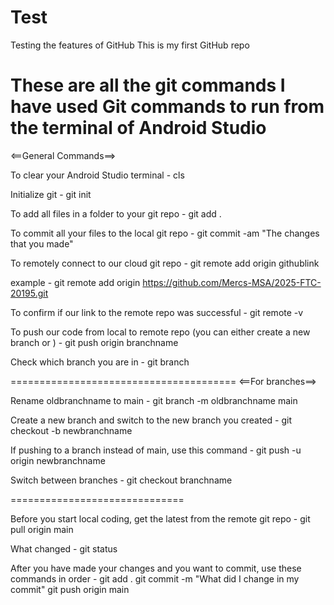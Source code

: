 # Test
Testing the features of GitHub
This is my first GitHub repo

These are all the git commands I have used
Git commands to run from the terminal of Android Studio
==========================================================
<==General Commands==>

To clear your Android Studio terminal - 
cls

Initialize git - 
git init

To add all files in a folder to your git repo - 
git add .


To commit all your files to the local git repo - 
git commit -am "The changes that you made"

To remotely connect to our cloud git repo - 
git remote add origin githublink

example - 
git remote add origin https://github.com/Mercs-MSA/2025-FTC-20195.git

To confirm if our link to the remote repo was successful - 
git remote -v

To push our code from local to remote repo (you can either create a new branch or ) - 
git push origin branchname

Check which branch you are in - 
git branch

=======================================
<==For branches==>

Rename oldbranchname to main - 
git branch -m oldbranchname main

Create a new branch and switch to the new branch you created - 
git checkout -b newbranchname

If pushing to a branch instead of main, use this command - 
git push -u origin newbranchname

Switch between branches - 
git checkout branchname

==============================

Before you start local coding, get the latest from the remote git repo - 
git pull origin main

What changed - 
git status


After you have made your changes and you want to commit, use these commands in order - 
git add .
git commit -m "What did I change in my commit"
git push origin main
